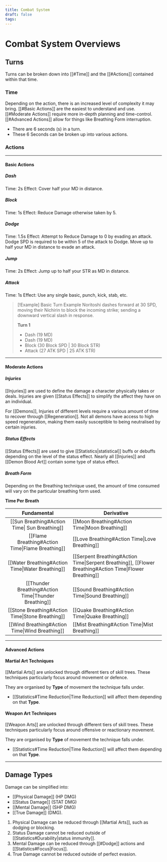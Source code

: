 ```yaml
---
title: Combat System
draft: false
tags:
---
```


# Combat System Overviews

## Turns

Turns can be broken down into [[#Time]] and the [[#Actions]] contained within that time.

### Time

Depending on the action, there is an increased level of complexity it may bring. [[#Basic Actions]] are the easiest to understand and use. [[#Moderate Actions]] require more in-depth planning and time-control. [[#Advanced Actions]] allow for things like Breathing Form interruption.

- There are 6 seconds (s) in a turn.
- These 6 Seconds can be broken up into various actions.

### Actions

---
#### Basic Actions

##### Dash

Time: 2s
Effect: Cover half your MD in distance.

##### Block

Time: 1s
Effect: Reduce Damage otherwise taken by 5.

##### Dodge 

Time: 1.5s
Effect: Attempt to Reduce Damage to 0 by evading an attack. Dodge SPD is required to be within 5 of the attack to Dodge. Move up to half your MD in distance to evade an attack. 

##### Jump

Time: 2s
Effect: Jump up to half your STR as MD in distance.

##### Attack

Time: 1s
Effect: Use any single basic, punch, kick, stab, etc.


> [!Example] Basic Turn Example
> Noritoshi dashes forward at 30 SPD, moving their Nichirin to block the incoming strike; sending a downward vertical slash in response.
>
> **Turn 1**
>
> - Dash (19 MD)
> - Dash (19 MD)
> - Block (30 Block SPD | 30 Block STR)
> - Attack (27 ATK SPD | 25 ATK STR)

---
#### Moderate Actions

##### Injuries

[[Injuries]] are used to define the damage a character physically takes or deals. Injuries are given [[Status Effects]] to simplify the affect they have on an individual.

For [[Demons]], Injuries of different levels require a various amount of time to recover through [[Regeneration]]. Not all demons have access to high speed regeneration, making them easily susceptible to being neutralised by certain injuries.

##### Status Effects

[[Status Effects]] are used to give [[Statistics|statistical]] buffs or debuffs depending on the level of the status effect. Nearly all [[Injuries]] and [[Demon Blood Art]] contain some type of status effect.

##### Breath Form

Depending on the Breathing technique used, the amount of time consumed will vary on the particular breathing form used.

**Time Per Breath**

|                     Fundamental                      | Derivative                                                                                               |
| :--------------------------------------------------: | -------------------------------------------------------------------------------------------------------- |
|    [[Sun Breathing#Action Time\| Sun Breathing]]     | [[Moon Breathing#Action Time\|Moon Breathing]]                                                           |
|   [[Flame Breathing#Action Time\|Flame Breathing]]   | [[Love Breathing#Action Time\|Love Breathing]]                                                           |
|   [[Water Breathing#Action Time\|Water Breathing]]   | [[Serpent Breathing#Action Time\|Serpent Breathing]], [[Flower Breathing#Action Time\|Flower Breathing]] |
| [[Thunder Breathing#Action Time\|Thunder Breathing]] | [[Sound Breathing#Action Time\|Sound Breathing]]                                                         |
|   [[Stone Breathing#Action Time\|Stone Breathing]]   | [[Quake Breathing#Action Time\|Quake Breathing]]                                                         |
|    [[Wind Breathing#Action Time\|Wind Breathing]]    | [[Mist Breathing#Action Time\|Mist Breathing]]                                                           |

---
#### Advanced Actions

#### Martial Art Techniques 
[[Martial Arts]] are unlocked through different tiers of skill trees. These techniques particularly focus around movement or defence.

They are organised by **Type** of movement the technique falls under.
-  [[Statistics#Time Reduction|Time Reduction]] will affect them depending on that **Type**.

#### Weapon Art Techniques
[[Weapon Arts]] are unlocked through different tiers of skill trees. These techniques particularly focus around offensive or reactionary movement.

They are organised by **Type** of movement the technique falls under.
-  [[Statistics#Time Reduction|Time Reduction]] will affect them depending on that **Type**.

---

## Damage Types 
Damage can be simplified into:
- [[Physical Damage]] (HP DMG)
- [[Status Damage]] (STAT DMG)
- [[Mental Damage]] (SHP DMG)
- [[True Damage]] (DMG).

1. Physical Damage can be reduced through [[Martial Arts]], such as dodging or blocking.
2. Status Damage cannot be reduced outside of [[Statistics#Durability|status immunity]].
3. Mental Damage can be reduced through [[#Dodge]] actions and [[Statistics#Focus|Focus]].
4. True Damage cannot be reduced outside of perfect evasion.